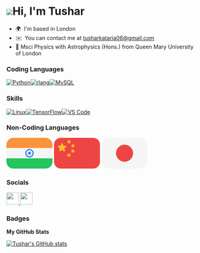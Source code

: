 ![](https://user-images.githubusercontent.com/18350557/176309783-0785949b-9127-417c-8b55-ab5a4333674e.gif)Hi, I'm Tushar
======================================================================================================================================

<!---
MSci Physics with Astrophysics graduate seeking Data Science positions
--------------------
-->

* 🌍  I'm based in London
* ✉️  You can contact me at [tusharkataria06@gmail.com](mailto:tusharkataria06@gmail.com)
* 🧠  Msci Physics with Astrophysics (Hons.) from Queen Mary University of London


### Coding Languages
<p align="left">
<a href="https://www.python.org/" target="_blank" rel="noreferrer"><img src="https://raw.githubusercontent.com/danielcranney/readme-generator/main/public/icons/skills/python-colored.svg" width="36" height="36" alt="Python" /></a><a href="https://www.r-project.org/" target="_blank" rel="noreferrer"><img src="https://raw.githubusercontent.com/danielcranney/readme-generator/main/public/icons/skills/rlang-colored.svg" width="36" height="36" alt="rlang" /></a><a href="https://www.mysql.com/" target="_blank" rel="noreferrer"><img src="https://raw.githubusercontent.com/danielcranney/readme-generator/main/public/icons/skills/mysql-colored.svg" width="36" height="36" alt="MySQL" /></a>
</p>


### Skills

<p align="left">
<a href="https://www.linux.org" target="_blank" rel="noreferrer"><img src="https://raw.githubusercontent.com/danielcranney/readme-generator/main/public/icons/skills/linux-colored.svg" width="36" height="36" alt="Linux" /></a><a href="https://www.tensorflow.org/" target="_blank" rel="noreferrer"><img src="https://raw.githubusercontent.com/danielcranney/readme-generator/main/public/icons/skills/tensorflow-colored.svg" width="36" height="36" alt="TensorFlow" /></a><a href="https://code.visualstudio.com/" target="_blank" rel="noreferrer"><img src="https://raw.githubusercontent.com/danielcranney/readme-generator/main/public/icons/skills/visualstudiocode.svg" width="36" height="36" alt="VS Code" /></a>
</p>

### Non-Coding Languages
[![indian_flag](Icons/UI-Flags-in-India-3x2.svg)](https://www.duolingo.com/profile/tk_0602)
[![chinese_flag](Icons/UI-Flags-cn-China-3x2.svg)](https://www.duolingo.com/profile/tk_0602)
[![japanese_flag](Icons/UI-Flags-jp-Japan-3x2.svg)](https://www.duolingo.com/profile/tk_0602)

### Socials

<p align="left"> <a href="https://www.github.com/tk-0602" target="_blank" rel="noreferrer"> <picture> <source media="(prefers-color-scheme: dark)" srcset="https://raw.githubusercontent.com/danielcranney/readme-generator/main/public/icons/socials/github-dark.svg" /> <source media="(prefers-color-scheme: light)" srcset="https://raw.githubusercontent.com/danielcranney/readme-generator/main/public/icons/socials/github.svg" /> <img src="https://raw.githubusercontent.com/danielcranney/readme-generator/main/public/icons/socials/github.svg" width="32" height="32" /> </picture> </a> <a href="https://www.linkedin.com/in/tushar-kataria-36176920a" target="_blank" rel="noreferrer"> <picture> <source media="(prefers-color-scheme: dark)" srcset="https://raw.githubusercontent.com/danielcranney/readme-generator/main/public/icons/socials/linkedin-dark.svg" /> <source media="(prefers-color-scheme: light)" srcset="https://raw.githubusercontent.com/danielcranney/readme-generator/main/public/icons/socials/linkedin.svg" /> <img src="https://raw.githubusercontent.com/danielcranney/readme-generator/main/public/icons/socials/linkedin.svg" width="32" height="32" /> </picture> </a></p>


### Badges

<b>My GitHub Stats</b>

[![Tushar's GitHub stats](https://github-readme-stats.vercel.app/api?username=tk-0602\&theme=city_lights\&bg_color=00000000\&show_icons=true\&rank_icon=github)](https://github.com/anuraghazra/github-readme-stats)

<!---
[![Top Langs](https://github-readme-stats.vercel.app/api/top-langs/?username=tk-0602&layout=donut)](https://github.com/anuraghazra/github-readme-stats)
-->
